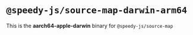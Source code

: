 # `@speedy-js/source-map-darwin-arm64`

This is the **aarch64-apple-darwin** binary for `@speedy-js/source-map`
